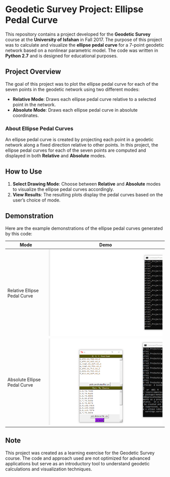 # Geodetic Survey Project: Ellipse Pedal Curve

This repository contains a project developed for the **Geodetic Survey** course at the **University of Isfahan** in Fall 2017. The purpose of this project was to calculate and visualize the **ellipse pedal curve** for a 7-point geodetic network based on a nonlinear parametric model. The code was written in **Python 2.7** and is designed for educational purposes.

## Project Overview

The goal of this project was to plot the ellipse pedal curve for each of the seven points in the geodetic network using two different modes:

- **Relative Mode**: Draws each ellipse pedal curve relative to a selected point in the network.
- **Absolute Mode**: Draws each ellipse pedal curve in absolute coordinates.

### About Ellipse Pedal Curves

An ellipse pedal curve is created by projecting each point in a geodetic network along a fixed direction relative to other points. In this project, the ellipse pedal curves for each of the seven points are computed and displayed in both **Relative** and **Absolute** modes.

## How to Use

1. **Select Drawing Mode**: Choose between **Relative** and **Absolute** modes to visualize the ellipse pedal curves accordingly.
2. **View Results**: The resulting plots display the pedal curves based on the user’s choice of mode.

## Demonstration

Here are the example demonstrations of the ellipse pedal curves generated by this code:

| Mode                  | Demo                                                                                  |
|-----------------------|---------------------------------------------------------------------------------------|
| Relative Ellipse Pedal Curve | ![Relative Ellipse Pedal](Relative_Ellipse_Pedal.gif) |
| Absolute Ellipse Pedal Curve | ![Absolute Ellipse Pedal](Absolute_Ellipse_Pedal.gif) |

## Note

This project was created as a learning exercise for the Geodetic Survey course. The code and approach used are not optimized for advanced applications but serve as an introductory tool to understand geodetic calculations and visualization techniques.

